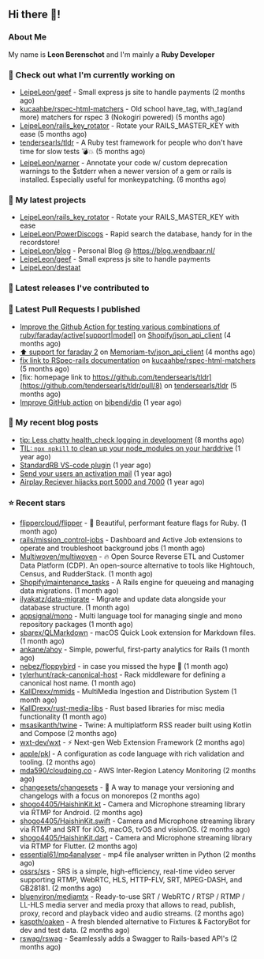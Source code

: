 ## Hi there 👋!

### About Me

My name is **Leon Berenschot** and I'm mainly a **Ruby Developer**
<br>

### 👷 Check out what I'm currently working on

- [LeipeLeon/geef](https://github.com/LeipeLeon/geef) - Small express js site to handle payments (2 months ago)
- [kucaahbe/rspec-html-matchers](https://github.com/kucaahbe/rspec-html-matchers) - Old school have_tag, with_tag(and more) matchers for rspec 3 (Nokogiri powered) (5 months ago)
- [LeipeLeon/rails_key_rotator](https://github.com/LeipeLeon/rails_key_rotator) - Rotate your RAILS_MASTER_KEY with ease (5 months ago)
- [tendersearls/tldr](https://github.com/tendersearls/tldr) - A Ruby test framework for people who don&#39;t have time for slow tests 💣💥 (5 months ago)
- [LeipeLeon/warner](https://github.com/LeipeLeon/warner) - Annotate your code w/ custom deprecation warnings to the $stderr when a newer version of a gem or rails is installed. Especially useful for monkeypatching. (6 months ago)

### 🌱 My latest projects

- [LeipeLeon/rails_key_rotator](https://github.com/LeipeLeon/rails_key_rotator) - Rotate your RAILS_MASTER_KEY with ease
- [LeipeLeon/PowerDiscogs](https://github.com/LeipeLeon/PowerDiscogs) - Rapid search the database, handy for in the recordstore!
- [LeipeLeon/blog](https://github.com/LeipeLeon/blog) - Personal Blog @ https://blog.wendbaar.nl/
- [LeipeLeon/geef](https://github.com/LeipeLeon/geef) - Small express js site to handle payments
- [LeipeLeon/destaat](https://github.com/LeipeLeon/destaat)

### 🔭 Latest releases I've contributed to


### 🔨 Latest Pull Requests I published

- [Improve the Github Action for testing various combinations of ruby/faraday/active[support|model]](https://github.com/Shopify/json_api_client/pull/3) on [Shopify/json_api_client](https://github.com/Shopify/json_api_client) (4 months ago)
- [⬆️ support for faraday 2](https://github.com/Memoriam-tv/json_api_client/pull/1) on [Memoriam-tv/json_api_client](https://github.com/Memoriam-tv/json_api_client) (4 months ago)
- [fix link to RSpec-rails documentation](https://github.com/kucaahbe/rspec-html-matchers/pull/81) on [kucaahbe/rspec-html-matchers](https://github.com/kucaahbe/rspec-html-matchers) (5 months ago)
- [fix: homepage link to https://github.com/tendersearls/tldr](https://github.com/tendersearls/tldr/pull/8) on [tendersearls/tldr](https://github.com/tendersearls/tldr) (5 months ago)
- [Improve GitHub action](https://github.com/bibendi/dip/pull/159) on [bibendi/dip](https://github.com/bibendi/dip) (1 year ago)

### 📜 My recent blog posts

- [tip: Less chatty health_check logging in development](https://www.wendbaar.nl/posts/2023/07/tip_less_chatty_health_check_logging_in_development) (8 months ago)
- [TIL: `npx npkill` to clean up your node_modules on your harddrive](https://www.wendbaar.nl/posts/2023/03/til_npx_npkill_to_clean_up_your_node_modules_on_your_harddrive) (1 year ago)
- [StandardRB VS-code plugin](https://www.wendbaar.nl/posts/2023/02/standardrb_vscode_plugin) (1 year ago)
- [Send your users an activation mail](https://www.wendbaar.nl/posts/2023/02/send_your_users_an_activation_mail) (1 year ago)
- [Airplay Reciever hijacks port 5000 and 7000](https://www.wendbaar.nl/posts/2023/02/airplay_reciever_hijacks_port_5000_and_7000) (1 year ago)

### ⭐ Recent stars

- [flippercloud/flipper](https://github.com/flippercloud/flipper) - 🐬 Beautiful, performant feature flags for Ruby. (1 month ago)
- [rails/mission_control-jobs](https://github.com/rails/mission_control-jobs) - Dashboard and Active Job extensions to operate and troubleshoot background jobs (1 month ago)
- [Multiwoven/multiwoven](https://github.com/Multiwoven/multiwoven) - 🔥 Open Source Reverse ETL and Customer Data Platform (CDP). An open-source alternative to tools like Hightouch, Census, and RudderStack. (1 month ago)
- [Shopify/maintenance_tasks](https://github.com/Shopify/maintenance_tasks) - A Rails engine for queueing and managing data migrations. (1 month ago)
- [ilyakatz/data-migrate](https://github.com/ilyakatz/data-migrate) - Migrate and update data alongside your database structure. (1 month ago)
- [appsignal/mono](https://github.com/appsignal/mono) - Multi language tool for managing single and mono repository packages (1 month ago)
- [sbarex/QLMarkdown](https://github.com/sbarex/QLMarkdown) - macOS Quick Look extension for Markdown files. (1 month ago)
- [ankane/ahoy](https://github.com/ankane/ahoy) - Simple, powerful, first-party analytics for Rails (1 month ago)
- [nebez/floppybird](https://github.com/nebez/floppybird) - in case you missed the hype 🐥 (1 month ago)
- [tylerhunt/rack-canonical-host](https://github.com/tylerhunt/rack-canonical-host) - Rack middleware for defining a canonical host name. (1 month ago)
- [KallDrexx/mmids](https://github.com/KallDrexx/mmids) - MultiMedia Ingestion and Distribution System (1 month ago)
- [KallDrexx/rust-media-libs](https://github.com/KallDrexx/rust-media-libs) - Rust based libraries for misc media functionality (1 month ago)
- [msasikanth/twine](https://github.com/msasikanth/twine) - Twine: A multiplatform RSS reader built using Kotlin and Compose (2 months ago)
- [wxt-dev/wxt](https://github.com/wxt-dev/wxt) - ⚡ Next-gen Web Extension Framework (2 months ago)
- [apple/pkl](https://github.com/apple/pkl) - A configuration as code language with rich validation and tooling. (2 months ago)
- [mda590/cloudping.co](https://github.com/mda590/cloudping.co) - AWS Inter-Region Latency Monitoring (2 months ago)
- [changesets/changesets](https://github.com/changesets/changesets) - 🦋       A way to manage your versioning and changelogs with a focus on monorepos (2 months ago)
- [shogo4405/HaishinKit.kt](https://github.com/shogo4405/HaishinKit.kt) - Camera and Microphone streaming library via RTMP for Android. (2 months ago)
- [shogo4405/HaishinKit.swift](https://github.com/shogo4405/HaishinKit.swift) - Camera and Microphone streaming library via RTMP and SRT for iOS, macOS, tvOS and visionOS. (2 months ago)
- [shogo4405/HaishinKit.dart](https://github.com/shogo4405/HaishinKit.dart) - Camera and Microphone streaming library via RTMP for Flutter. (2 months ago)
- [essential61/mp4analyser](https://github.com/essential61/mp4analyser) - mp4 file analyser written in Python (2 months ago)
- [ossrs/srs](https://github.com/ossrs/srs) - SRS is a simple, high-efficiency, real-time video server supporting RTMP, WebRTC, HLS, HTTP-FLV, SRT, MPEG-DASH, and GB28181. (2 months ago)
- [bluenviron/mediamtx](https://github.com/bluenviron/mediamtx) - Ready-to-use SRT / WebRTC / RTSP / RTMP / LL-HLS media server and media proxy that allows to read, publish, proxy, record and playback video and audio streams. (2 months ago)
- [kaspth/oaken](https://github.com/kaspth/oaken) - A fresh blended alternative to Fixtures &amp; FactoryBot for dev and test data. (2 months ago)
- [rswag/rswag](https://github.com/rswag/rswag) - Seamlessly adds a Swagger to Rails-based API&#39;s (2 months ago)
